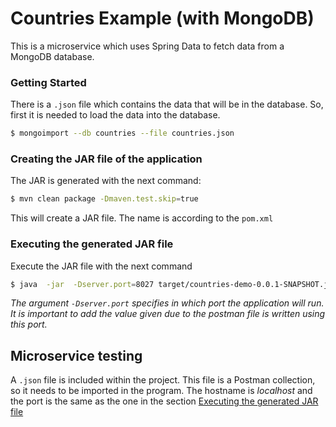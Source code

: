 # Countries Example (with MongoDB)

This is a microservice which uses Spring Data to fetch data from a MongoDB database.

### Getting Started

There is a `.json` file which contains the data that will be in the database. So, first it is needed to load the data into the database.
```sh
$ mongoimport --db countries --file countries.json
```
### Creating the JAR file of the application
The JAR is generated with the next command:

```sh
$ mvn clean package -Dmaven.test.skip=true
```

This will create a JAR file. The name is according to the `pom.xml`

### Executing the generated JAR file
Execute the JAR file with the next command

```sh
$ java  -jar  -Dserver.port=8027 target/countries-demo-0.0.1-SNAPSHOT.jar
```
*The argument `-Dserver.port` specifies in which port the application will run.
It is important to add the value given due to the postman file is written using this port.*

## Microservice testing
A `.json` file is included within the project. This file is a Postman collection, so it needs to be imported in the program. The hostname is *localhost* and the port is the same as the one in the section [Executing the generated JAR file](#Executing-the-generated-JAR-file)
